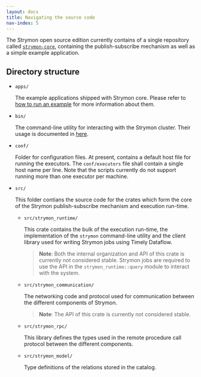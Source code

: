 ```yaml
---
layout: docs
title: Navigating the source code
nav-index: 5
---
```


The Strymon open source edition currently contains of a single repository
called [`strymon-core`](https://github.com/strymon-system/strymon-core),
containing the publish-subscribe mechanism as well as a simple
example application.

## Directory structure

 - `apps/`

   The example applications shipped with Strymon core. Please refer to
   [how to run an example](running-the-example) for more information about
   them.

 - `bin/`

   The command-line utility for interacting with the Strymon cluster. Their
   usage is documented in [here](command-line-interface).

 - `conf/`

   Folder for configuration files. At present, contains a default host file
   for running the executors. The `conf/executors` file shall contain a
   single host name per line. Note that the scripts currently do not 
   support running more than one executor per machine.

 - `src/`

   This folder contians the source code for the crates which form the core of
   the Strymon publish-subscribe mechanism and execution run-time.

   - `src/strymon_runtime/`

      This crate contains the bulk of the execution run-time, the
      implementation of the `strymon` command-line utility and the client
      library used for writing Strymon jobs using Timely Dataflow.

      > **Note**: Both the internal organization and API of this crate is
      > currently not considered stable. Strymon jobs are required to use the
      > API in the `strymon_runtime::query` module to interact with the system.

   - `src/strymon_communication/`

     The networking code and protocol used for communication between the
     different components of Strymon.

      > **Note**: The API of this crate is currently not considered stable.

   - `src/strymon_rpc/`

      This library defines the types used in the remote procedure call protocol
      between the different components.

   - `src/strymon_model/`

      Type definitions of the relations stored in the catalog.

